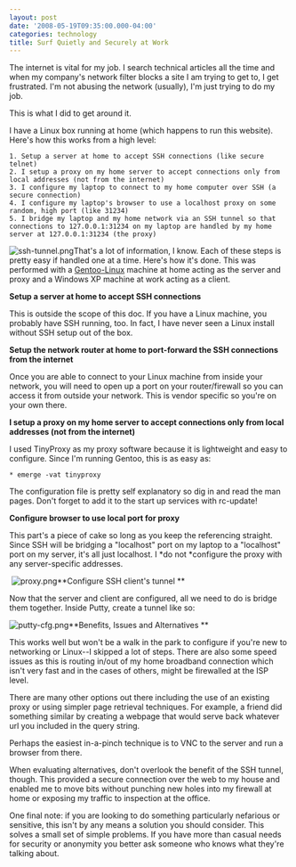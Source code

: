 ```yaml
---
layout: post
date: '2008-05-19T09:35:00.000-04:00'
categories: technology
title: Surf Quietly and Securely at Work
---
```


The internet is vital for my job. I search technical articles all the time and when my company's network filter blocks a site I am trying to get to, I get frustrated. I'm not abusing the network (usually), I'm just trying to do my job.

This is what I did to get around it.

I have a Linux box running at home (which happens to run this website). Here's how this works from a high level:

	1. Setup a server at home to accept SSH connections (like secure telnet)
	2. I setup a proxy on my home server to accept connections only from local addresses (not from the internet)
	3. I configure my laptop to connect to my home computer over SSH (a secure connection)
	4. I configure my laptop's browser to use a localhost proxy on some random, high port (like 31234)
	5. I bridge my laptop and my home network via an SSH tunnel so that connections to 127.0.0.1:31234 on my laptop are handled by my home server at 127.0.0.1:31234 (the proxy)

![ssh-tunnel.png](/assets/2008/ssh-tunnel.png)That's a lot of information, I know. Each of these steps is pretty easy if handled one at a time. Here's how it's done. This was performed with a [Gentoo-Linux](http://www.gentoo.org/main/en/about.xml) machine at home acting as the server and proxy and a Windows XP machine at work acting as a client.

**Setup a server at home to accept SSH connections**

This is outside the scope of this doc. If you have a Linux machine, you probably have SSH running, too. In fact, I have never seen a Linux install without SSH setup out of the box.

**Setup the network router at home to port-forward the SSH connections from the internet**

Once you are able to connect to your Linux machine from inside your network, you will need to open up a port on your router/firewall so you can access it from outside your network. This is vendor specific so you're on your own there.



**I setup a proxy on my home server to accept connections only from local addresses (not from the internet)**

I used TinyProxy as my proxy software because it is lightweight and easy to configure. Since I'm running Gentoo, this is as easy as:



	* emerge -vat tinyproxy




The configuration file is pretty self explanatory so dig in and read the man pages. Don't forget to add it to the start up services with rc-update!

**Configure browser to use local port for proxy**

This part's a piece of cake so long as you keep the referencing straight. Since SSH will be bridging a "localhost" port on my laptop to a "localhost" port on my server, it's all just localhost. I *do not *configure the proxy with any server-specific addresses.



 ![proxy.png](/assets/2008/proxy.png)**Configure SSH client's tunnel **

Now that the server and client are configured, all we need to do is bridge them together. Inside Putty, create a tunnel like so:



![putty-cfg.png](/assets/2008/putty-cfg.png)**Benefits, Issues and Alternatives **

This works well but won't be a walk in the park to configure if you're new to networking or Linux--I skipped a lot of steps. There are also some speed issues as this is routing in/out of my home broadband connection which isn't very fast and in the cases of others, might be firewalled at the ISP level.

There are many other options out there including the use of an existing proxy or using simpler page retrieval techniques. For example, a friend did something similar by creating a webpage that would serve back whatever url you included in the query string.

Perhaps the easiest in-a-pinch technique is to VNC to the server and run a browser from there.

When evaluating alternatives, don't overlook the benefit of the SSH tunnel, though. This provided a secure connection over the web to my house and enabled me to move bits without punching new holes into my firewall at home or exposing my traffic to inspection at the office.

One final note: if you are looking to do something particularly nefarious or sensitive, this isn't by any means a solution you should consider. This solves a small set of simple problems. If you have more than casual needs for security or anonymity you better ask someone who knows what they're talking about.
